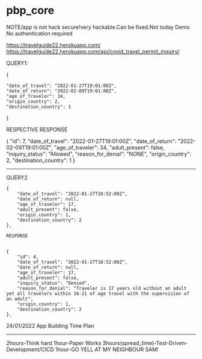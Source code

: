 # pbp_core
NOTE/app is not hack secure!very hackable.Can be fixed.Not today 
Demo
No authentication required

https://travelguide22.herokuapp.com/
https://travelguide22.herokuapp.com/api/covid_travel_permit_inquiry/


QUERY1:


{

    "date_of_travel": "2022-01-27T19:01:00Z",
    "date_of_return": "2022-02-09T19:01:00Z",
    "age_of_traveler": 34,
    "origin_country": 2,
    "destination_country": 1
}




RESPECTIVE RESPONSE


{
    "id": 7,
    "date_of_travel": "2022-01-27T19:01:00Z",
    "date_of_return": "2022-02-09T19:01:00Z",
    "age_of_traveler": 34,
    "adult_present": false,
    "inquiry_status": "Allowed",
    "reason_for_denial": "NONE",
    "origin_country": 2,
    "destination_country": 1
}


_____________________________________
QUERY2


    {
        "date_of_travel": "2022-01-27T18:52:00Z",
        "date_of_return": null,
        "age_of_traveler": 17,
        "adult_present": false,
        "origin_country": 1,
        "destination_country": 2
    },

    RESPONSE


    {
        "id": 4,
        "date_of_travel": "2022-01-27T18:52:00Z",
        "date_of_return": null,
        "age_of_traveler": 17,
        "adult_present": false,
        "inquiry_status": "Denied",
        "reason_for_denial": "Traveler is 17 years old without an adult yet all travelers within 16-21 of age travel with the supervision of an adult",
        "origin_country": 1,
        "destination_country": 2
    },




24/01/2022
App Building Time  Plan
________________________
2hours-Think hard
1hour-Paper Works
3hours(spread_time)-Test-Driven-Development/CICD
1hour-GO YELL AT MY NEIGHBOUR SAM!
